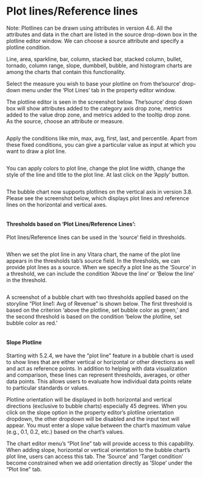 # Plot lines/Reference lines

Note: Plotlines can be drawn using attributes in version 4.6. All the attributes and data in the chart are listed in the source drop-down box in the plotline editor window. We can choose a source attribute and specify a plotline condition.

Line, area, sparkline, bar, column, stacked bar, stacked column, bullet, tornado, column range, slope, dumbbell, bubble, and histogram charts are among the charts that contain this functionality.

Select the measure you wish to base your plotline on from the’source’ drop-down menu under the ‘Plot Lines’ tab in the property editor window.

The plotline editor is seen in the screenshot below. The’source’ drop down box will show attributes added to the category axis drop zone, metrics added to the value drop zone, and metrics added to the tooltip drop zone. As the source, choose an attribute or measure.&#x20;

<figure><img src="../.gitbook/assets/source.png" alt=""><figcaption></figcaption></figure>

Apply the conditions like min, max, avg, first, last, and percentile. Apart from these fixed conditions, you can give a particular value as input at which you want to draw a plot line.

<figure><img src="../.gitbook/assets/condition.png" alt=""><figcaption></figcaption></figure>

You can apply colors to plot line, change the plot line width, change the style of the line and title to the plot line. At last click on the ‘Apply’ button.

<figure><img src="../.gitbook/assets/image9.png" alt=""><figcaption></figcaption></figure>

The bubble chart now supports plotlines on the vertical axis in version 3.8. Please see the screenshot below, which displays plot lines and reference lines on the horizontal and vertical axes.

<figure><img src="../.gitbook/assets/image18.png" alt=""><figcaption></figcaption></figure>

#### Thresholds based on ‘Plot Lines/Reference Lines’: <a href="#thresholds-based-on-plot-linesreference-lines" id="thresholds-based-on-plot-linesreference-lines"></a>

Plot lines/Reference lines can be used in the ‘source’ field in thresholds.

<figure><img src="../.gitbook/assets/image54.png" alt=""><figcaption></figcaption></figure>

When we set the plot line in any Vitara chart, the name of the plot line appears in the thresholds tab’s source field. In the thresholds, we can provide plot lines as a source. When we specify a plot line as the ‘Source’ in a threshold, we can include the condition ‘Above the line’ or ‘Below the line’ in the threshold.

<figure><img src="../.gitbook/assets/image69.png" alt=""><figcaption></figcaption></figure>

A screenshot of a bubble chart with two thresholds applied based on the storyline “Plot line1: Avg of Revenue” is shown below. The first threshold is based on the criterion ‘above the plotline, set bubble color as green,’ and the second threshold is based on the condition ‘below the plotline, set bubble color as red.’

<figure><img src="../.gitbook/assets/image57.png" alt=""><figcaption></figcaption></figure>

#### Slope Plotline <a href="#slope-plotline" id="slope-plotline"></a>

Starting with 5.2.4, we have the “plot line” feature in a bubble chart is used to show lines that are either vertical or horizontal or other directions as well and act as reference points. In addition to helping with data visualization and comparison, these lines can represent thresholds, averages, or other data points. This allows users to evaluate how individual data points relate to particular standards or values.

Plotline orientation will be displayed in both horizontal and vertical directions (exclusive to bubble charts) especially 45 degrees. When you click on the slope option in the property editor’s plotline orientation dropdown, the other dropdown will be disabled and the input text will appear. You must enter a slope value between the chart’s maximum value (e.g., 0.1, 0.2, etc.) based on the chart’s values.

The chart editor menu’s “Plot line” tab will provide access to this capability. When adding slope, horizontal or vertical orientation to the bubble chart’s plot line, users can access this tab. The ‘Source’ and ‘Target condition’ become constrained when we add orientation directly as ‘Slope’ under the “Plot line” tab.

<figure><img src="../.gitbook/assets/bubbleSlope1.png" alt=""><figcaption></figcaption></figure>

<figure><img src="../.gitbook/assets/bubbleSlope.png" alt=""><figcaption></figcaption></figure>
